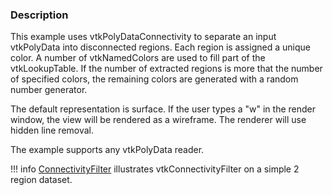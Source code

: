 ### Description

This example uses vtkPolyDataConnectivity to separate an input vtkPolyData into disconnected regions. Each region is assigned a unique color. A number of vtkNamedColors are used to fill part of the vtkLookupTable. If the number of extracted regions is more that the number of specified colors, the remaining colors are generated with a random number generator.

The default representation is surface. If the user types a "w" in the render window, the view will be rendered as a wireframe. The renderer will use hidden line removal.

The example supports any vtkPolyData reader.

!!! info
    [ConnectivityFilter](../ConnectivityFilter) illustrates vtkConnectivityFilter on a simple 2 region dataset.
